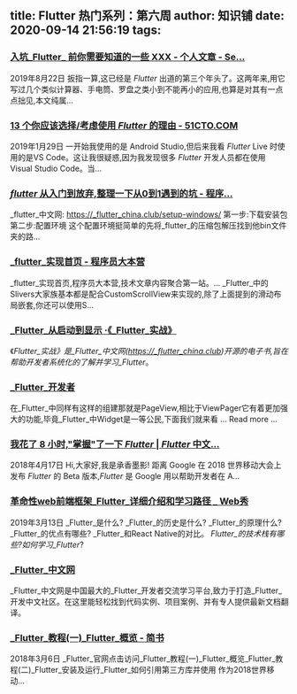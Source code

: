 
title: Flutter 热门系列：第六周
author: 知识铺
date: 2020-09-14 21:56:19
tags: 
---
  
### [入坑_Flutter_ 前你需要知道的一些 XXX - 个人文章 - Se...](https://zshipu.com/t?url=https://segmentfault.com/a/1190000020155336?utm_source=tag-newest)

 2019年8月22日 扳指一算,这已经是 _Flutter_ 出道的第三个年头了。这两年来,用它写过几个类似计算器、手电筒、罗盘之类小到不能再小的应用,也算是对其有一点点拙见,本文纯属...

### [13 个你应该选择/考虑使用 _Flutter_ 的理由 - 51CTO.COM](https://zshipu.com/t?url=https://mobile.51cto.com/aengine-591296.htm)

 2019年1月29日 一开始我使用的是 Android Studio,但后来我看 _Flutter_ Live 时使用的是VS Code。这让我很疑惑,因为我发现很多 _Flutter_ 开发人员都在使用 Visual Studio Code。当...

### [_flutter_ 从入门到放弃,整理一下从0到1遇到的坑 - 程序...](https://zshipu.com/t?url=https://www.pianshen.com/article/2129374941/)

 _flutter_中文网: https://_flutter_china.club/setup-windows/ 第一步:下载安装包 第二步:配置环境 这个配置环境挺简单的先将_flutter_的压缩包解压找到他bin文件夹的路...

### [_flutter_实现首页 - 程序员大本营](https://zshipu.com/t?url=https://www.pianshen.com/article/6904141886/)

 _flutter_实现首页,程序员大本营,技术文章内容聚合第一站。... _Flutter_中的Slivers大家族基本都是配合CustomScrollView来实现的,除了上面提到的滑动布局嵌套,你还可以使用S...

### [_Flutter_从启动到显示 ·《_Flutter_实战》](https://zshipu.com/t?url=http://www.apkbus.com/flutter_book/chapter14/flutter_app_startup.html)

 《_Flutter_实战》是_Flutter_中文网(https://_flutter_china.club)开源的电子书,旨在帮助开发者系统化的了解并学习_Flutter_。

### [_Flutter_开发者](https://zshipu.com/t?url=http://flutter.link/)

 在_Flutter_中同样有这样的组建那就是PageView,相比于ViewPager它有着更加强大的功能,毕竟_Flutter_中Widget是一等公民,下面我们就来看 ... Read more ...

### [我花了 8 小时,"掌握"了一下 _Flutter_ | _Flutter_ 中文...](https://zshipu.com/t?url=https://www.jianshu.com/p/9aaabc60d8af)

 2018年4月17日 Hi,大家好,我是承香墨影! 距离 Google 在 2018 世界移动大会上发布 _Flutter_ 的 Beta 版本,_Flutter_ 是 Google 用以帮助开发者在 A...

### [革命性web前端框架_Flutter_详细介绍和学习路径 _ Web秀](https://zshipu.com/t?url=http://www.javanx.cn/20190313/flutter/)

 2019年3月13日 _Flutter_是什么? _Flutter_的历史是什么? _Flutter_的原理什么? _Flutter_的优点有哪些? _Flutter_和React Native的对比。 _Flutter_的技术栈有哪些?如何学习_Flutter_?

### [_Flutter_中文网](https://zshipu.com/t?url=https://www.flutterchina.club/)

 _Flutter_中文网是中国最大的_Flutter_开发者交流学习平台,致力于打造_Flutter_开发中文社区。在这里能轻松找到代码实例、项目案例、并有专人提供最新文档翻译。

### [_Flutter_教程(一)_Flutter_概览 - 简书](https://zshipu.com/t?url=https://www.jianshu.com/p/1f05b604f43e)

 2018年3月6日 _Flutter_官网点击访问_Flutter_教程(一)_Flutter_概览_Flutter_教程(二)_Flutter_安装及运行_Flutter_如何引用第三方库并使用 作为2018世界移动...
